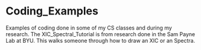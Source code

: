 # Coding_Examples
Examples of coding done in some of my CS classes and during my research.
The XIC_Spectral_Tutorial is from research done in the Sam Payne Lab at BYU. This walks someone through how to draw an XIC or an Spectra.
